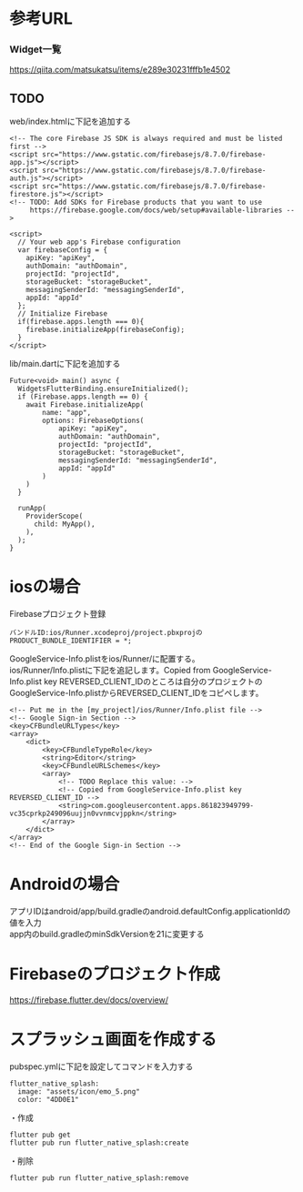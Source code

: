 # 参考URL
### Widget一覧
https://qiita.com/matsukatsu/items/e289e30231fffb1e4502

## TODO
web/index.htmlに下記を追加する
```
<!-- The core Firebase JS SDK is always required and must be listed first -->
<script src="https://www.gstatic.com/firebasejs/8.7.0/firebase-app.js"></script>
<script src="https://www.gstatic.com/firebasejs/8.7.0/firebase-auth.js"></script>
<script src="https://www.gstatic.com/firebasejs/8.7.0/firebase-firestore.js"></script>
<!-- TODO: Add SDKs for Firebase products that you want to use
     https://firebase.google.com/docs/web/setup#available-libraries -->

<script>
  // Your web app's Firebase configuration
  var firebaseConfig = {
    apiKey: "apiKey",
    authDomain: "authDomain",
    projectId: "projectId",
    storageBucket: "storageBucket",
    messagingSenderId: "messagingSenderId",
    appId: "appId"
  };
  // Initialize Firebase
  if(firebase.apps.length === 0){
    firebase.initializeApp(firebaseConfig);
  }
</script>
```
lib/main.dartに下記を追加する
```
Future<void> main() async {
  WidgetsFlutterBinding.ensureInitialized();
  if (Firebase.apps.length == 0) {
    await Firebase.initializeApp(
        name: "app",
        options: FirebaseOptions(
            apiKey: "apiKey",
            authDomain: "authDomain",
            projectId: "projectId",
            storageBucket: "storageBucket",
            messagingSenderId: "messagingSenderId",
            appId: "appId"
        )
    )
  }

  runApp(
    ProviderScope(
      child: MyApp(),
    ),
  );
}
```
# iosの場合
Firebaseプロジェクト登録 　<br>
  ```
  バンドルID:ios/Runner.xcodeproj/project.pbxprojのPRODUCT_BUNDLE_IDENTIFIER = *;
  ```
GoogleService-Info.plistをios/Runner/に配置する。　<br>
ios/Runner/Info.plistに下記を追記します。Copied from GoogleService-Info.plist key REVERSED_CLIENT_IDのところは自分のプロジェクトのGoogleService-Info.plistからREVERSED_CLIENT_IDをコピペします。
```
<!-- Put me in the [my_project]/ios/Runner/Info.plist file -->
<!-- Google Sign-in Section -->
<key>CFBundleURLTypes</key>
<array>
    <dict>
        <key>CFBundleTypeRole</key>
        <string>Editor</string>
        <key>CFBundleURLSchemes</key>
        <array>
            <!-- TODO Replace this value: -->
            <!-- Copied from GoogleService-Info.plist key REVERSED_CLIENT_ID -->
            <string>com.googleusercontent.apps.861823949799-vc35cprkp249096uujjn0vvnmcvjppkn</string>
        </array>
    </dict>
</array>
<!-- End of the Google Sign-in Section -->
```

# Androidの場合　<br>
アプリIDはandroid/app/build.gradleのandroid.defaultConfig.applicationIdの値を入力 <br>
app内のbuild.gradleのminSdkVersionを21に変更する <br>

# Firebaseのプロジェクト作成
https://firebase.flutter.dev/docs/overview/

# スプラッシュ画面を作成する
pubspec.ymlに下記を設定してコマンドを入力する <br>
```
flutter_native_splash:
  image: "assets/icon/emo_5.png"
  color: "4DD0E1"
```
・作成
```
flutter pub get
flutter pub run flutter_native_splash:create
```
・削除
```
flutter pub run flutter_native_splash:remove
```